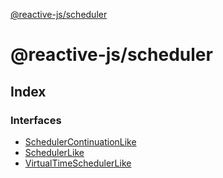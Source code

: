 [@reactive-js/scheduler](README.md)

# @reactive-js/scheduler

## Index

### Interfaces

* [SchedulerContinuationLike](interfaces/schedulercontinuationlike.md)
* [SchedulerLike](interfaces/schedulerlike.md)
* [VirtualTimeSchedulerLike](interfaces/virtualtimeschedulerlike.md)
